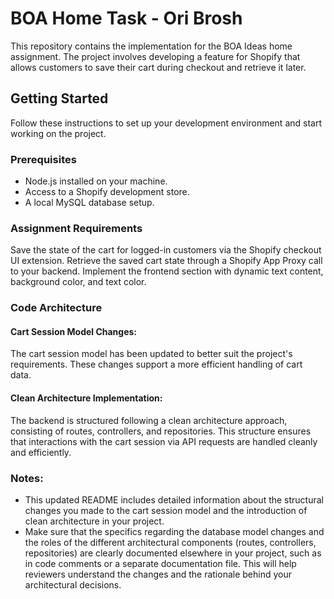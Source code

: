 # BOA Home Task - Ori Brosh

This repository contains the implementation for the BOA Ideas home assignment. The project involves developing a feature for Shopify that allows customers to save their cart during checkout and retrieve it later.

## Getting Started

Follow these instructions to set up your development environment and start working on the project.

### Prerequisites

- Node.js installed on your machine.
- Access to a Shopify development store.
- A local MySQL database setup.


### Assignment Requirements

Save the state of the cart for logged-in customers via the Shopify checkout UI extension.
Retrieve the saved cart state through a Shopify App Proxy call to your backend.
Implement the frontend section with dynamic text content, background color, and text color.

### Code Architecture

#### Cart Session Model Changes:
The cart session model has been updated to better suit the project's requirements. These changes support a more efficient handling of cart data.

#### Clean Architecture Implementation:
The backend is structured following a clean architecture approach, consisting of routes, controllers, and repositories. This structure ensures that interactions with the cart session via API requests are handled cleanly and efficiently.

### Notes:
- This updated README includes detailed information about the structural changes you made to the cart session model and the introduction of clean architecture in your project.
- Make sure that the specifics regarding the database model changes and the roles of the different architectural components (routes, controllers, repositories) are clearly documented elsewhere in your project, such as in code comments or a separate documentation file. This will help reviewers understand the changes and the rationale behind your architectural decisions.